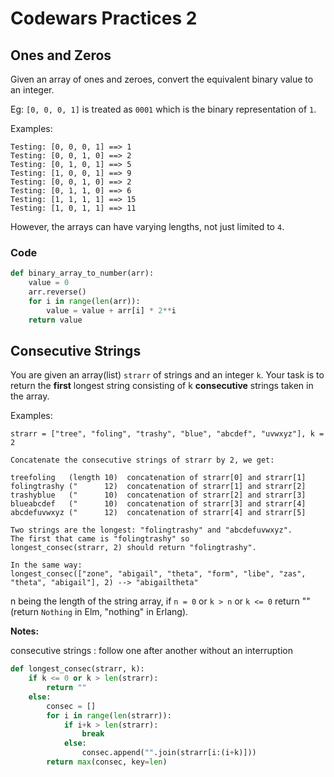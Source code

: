 # Codewars Practices 2

## Ones and Zeros

Given an array of ones and zeroes, convert the equivalent binary value to an integer.

Eg: `[0, 0, 0, 1]` is treated as `0001` which is the binary representation of `1`.

Examples:

```
Testing: [0, 0, 0, 1] ==> 1
Testing: [0, 0, 1, 0] ==> 2
Testing: [0, 1, 0, 1] ==> 5
Testing: [1, 0, 0, 1] ==> 9
Testing: [0, 0, 1, 0] ==> 2
Testing: [0, 1, 1, 0] ==> 6
Testing: [1, 1, 1, 1] ==> 15
Testing: [1, 0, 1, 1] ==> 11
```

However, the arrays can have varying lengths, not just limited to `4`.

### Code

```python
def binary_array_to_number(arr):
    value = 0
    arr.reverse()
    for i in range(len(arr)):
        value = value + arr[i] * 2**i
    return value
```

## Consecutive Strings

You are given an array(list) `strarr` of strings and an integer `k`. Your task is to return the **first** longest string consisting of k **consecutive** strings taken in the array.

Examples:
```
strarr = ["tree", "foling", "trashy", "blue", "abcdef", "uvwxyz"], k = 2

Concatenate the consecutive strings of strarr by 2, we get:

treefoling   (length 10)  concatenation of strarr[0] and strarr[1]
folingtrashy ("      12)  concatenation of strarr[1] and strarr[2]
trashyblue   ("      10)  concatenation of strarr[2] and strarr[3]
blueabcdef   ("      10)  concatenation of strarr[3] and strarr[4]
abcdefuvwxyz ("      12)  concatenation of strarr[4] and strarr[5]

Two strings are the longest: "folingtrashy" and "abcdefuvwxyz".
The first that came is "folingtrashy" so 
longest_consec(strarr, 2) should return "folingtrashy".

In the same way:
longest_consec(["zone", "abigail", "theta", "form", "libe", "zas", "theta", "abigail"], 2) --> "abigailtheta"
```

n being the length of the string array, if `n = 0` or `k > n` or `k <= 0` return "" (return `Nothing` in Elm, "nothing" in Erlang).

**Notes:**

consecutive strings : follow one after another without an interruption

```python
def longest_consec(strarr, k):
    if k <= 0 or k > len(strarr):
        return ""
    else:
        consec = []
        for i in range(len(strarr)):
            if i+k > len(strarr):
                break
            else:
                consec.append("".join(strarr[i:(i+k)]))
        return max(consec, key=len)
```